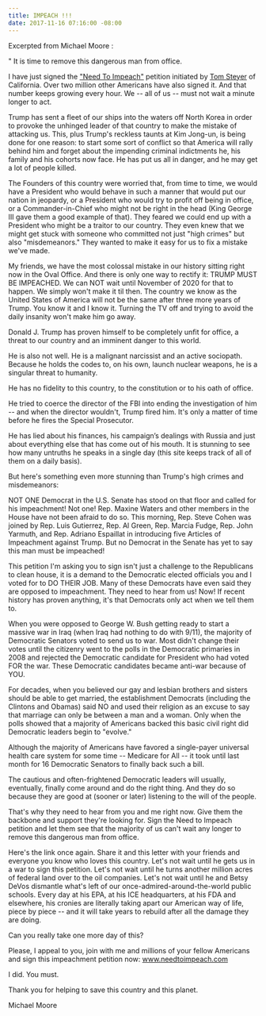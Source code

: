 ```yaml
---
title: IMPEACH !!!
date: 2017-11-16 07:16:00 -08:00
---
```


Excerpted from Michael Moore :

"  It is time to remove this dangerous man from office.‬

I have just signed the ["Need To Impeach"](https://www.needtoimpeach.com/) petition initiated by [Tom Steyer](https://en.wikipedia.org/wiki/Tom_Steyer) of California. Over two million other Americans have also signed it. And that number keeps growing every hour. We -- all of us -- must not wait a minute longer to act.‬

Trump has sent a fleet of our ships into the waters off North Korea in order to provoke the unhinged leader of that country to make the mistake of attacking us. This, plus Trump's reckless taunts at Kim Jong-un, is being done for one reason: to start some sort of conflict so that America will rally behind him and forget about the impending criminal indictments he, his family and his cohorts now face. He has put us all in danger, and he may get a lot of people killed.‬

‪The Founders of this country were worried that, from time to time, we would have a President who would behave in such a manner that would put our nation in jeopardy, or a President who would try to profit off being in office, or a Commander-in-Chief who might not be right in the head (King George III gave them a good example of that). They feared we could end up with a President who might be a traitor to our country. They even knew that we might get stuck with someone who committed not just "high crimes" but also "misdemeanors." They wanted to make it easy for us to fix a mistake we've made.

‪My friends, we have the most colossal mistake in our history sitting right now in the Oval Office. And there is only one way to rectify it: TRUMP MUST BE IMPEACHED. We can NOT wait until November of 2020 for that to happen. We simply won't make it til then. The country we know as the United States of America will not be the same after three more years of Trump. You know it and I know it. Turning the TV off and trying to avoid the daily insanity won't make him go away.‬

‪Donald J. Trump has proven himself to be completely unfit for office, a threat to our country and an imminent danger to this world.‬

‪He is also not well. He is a malignant narcissist and an active sociopath. Because he holds the codes to, on his own, launch nuclear weapons, he is a singular threat to humanity.‬

‪He has no fidelity to this country, to the constitution or to his oath of office.‬

‪He tried to coerce the director of the FBI into ending the investigation of him -- and when the director wouldn't, Trump fired him. It's only a matter of time before he fires the Special Prosecutor.‬

‪He has lied about his finances, his campaign’s dealings with Russia and just about everything else that has come out of his mouth. It is stunning to see how many untruths he speaks in a single day (this site keeps track of all of them on a daily basis).‬

‪But here's something even more stunning than Trump's high crimes and misdemeanors:‬

‪NOT ONE Democrat in the U.S. Senate has stood on that floor and called for his impeachment! Not one! Rep. Maxine Waters and other members in the House have not been afraid to do so. This morning, Rep. Steve Cohen was joined by Rep. Luis Gutierrez, Rep. Al Green, Rep. Marcia Fudge, Rep. John Yarmuth, and Rep. Adriano Espaillat in introducing five Articles of Impeachment against Trump. But no Democrat in the Senate has yet to say this man must be impeached!‬

‪This petition I'm asking you to sign isn't just a challenge to the Republicans to clean house, it is a demand to the Democratic elected officials you and I voted for to DO THEIR JOB. Many of these Democrats have even said they are opposed to impeachment. They need to hear from us! Now! If recent history has proven anything, it's that Democrats only act when we tell them to.‬

‪When you were opposed to George W. Bush getting ready to start a massive war in Iraq (when Iraq had nothing to do with 9/11), the majority of Democratic Senators voted to send us to war.‬ Most didn't change their votes until the citizenry went to the polls in the Democratic primaries in 2008 and rejected the Democratic candidate for President who had voted FOR the war. These Democratic candidates became anti-war because of YOU.

‪For decades, when you believed our gay and lesbian brothers and sisters should be able to get married, the establishment Democrats (including the Clintons and Obamas) said NO and used their religion as an excuse to say that marriage can only be between a man and a woman. Only when the polls showed that a majority of Americans backed this basic civil right did Democratic leaders begin to "evolve."‬

‪Although the majority of Americans have favored a single-payer universal health care system for some time -- Medicare for All -- it took until last month for 16 Democratic Senators to finally back such a bill.‬

‪The cautious and often-frightened Democratic leaders will usually, eventually, finally come around and do the right thing. And they do so because they are good at (sooner or later) listening to the will of the people.‬

‪That's why they need to hear from you and me right now. Give them the backbone and support they're looking for. Sign the Need to Impeach petition and let them see that the majority of us can't wait any longer to remove this dangerous man from office.‬

‪Here's the link once again. Share it and this letter with your friends and everyone you know who loves this country. Let's not wait until he gets us in a war to sign this petition. Let's not wait until he turns another million acres of federal land over to the oil companies. Let's not wait until he and Betsy DeVos dismantle what's left of our once-admired-around-the-world public schools. Every day at his EPA, at his ICE headquarters, at his FDA and elsewhere, his cronies are literally taking apart our American way of life, piece by piece -- and it will take years to rebuild after all the damage they are doing.‬

‪Can you really take one more day of this?‬

‪Please, I appeal to you, join with me and millions of your fellow Americans and sign this impeachment petition now: www.needtoimpeach.com‬

‪I did. You must.‬

‪Thank you for helping to save this country and this planet.‬

‪Michael Moore‬